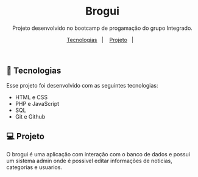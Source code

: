 <h1 align="center"> Brogui </h1>

<p align="center">
Projeto desenvolvido no bootcamp de progamação do grupo Integrado.
</p>

<p align="center">
  <a href="#-tecnologias">Tecnologias</a>&nbsp;&nbsp;&nbsp;|&nbsp;&nbsp;&nbsp;
  <a href="#-projeto">Projeto</a>&nbsp;&nbsp;&nbsp;|&nbsp;&nbsp;&nbsp;
</p>

<br>

## 🚀 Tecnologias

Esse projeto foi desenvolvido com as seguintes tecnologias:

- HTML e CSS
- PHP e JavaScript
- SQL
- Git e Github

## 💻 Projeto

O brogui é uma aplicação com interação com o banco de dados e possui um sistema admin onde é possivel editar informações de noticias, categorias e usuarios.
